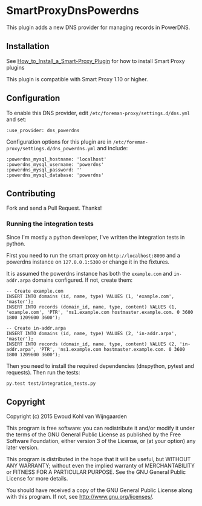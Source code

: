 # SmartProxyDnsPowerdns

This plugin adds a new DNS provider for managing records in PowerDNS.

## Installation

See [How_to_Install_a_Smart-Proxy_Plugin](http://projects.theforeman.org/projects/foreman/wiki/How_to_Install_a_Smart-Proxy_Plugin)
for how to install Smart Proxy plugins

This plugin is compatible with Smart Proxy 1.10 or higher.

## Configuration

To enable this DNS provider, edit `/etc/foreman-proxy/settings.d/dns.yml` and set:

    :use_provider: dns_powerdns

Configuration options for this plugin are in `/etc/foreman-proxy/settings.d/dns_powerdns.yml` and include:

    :powerdns_mysql_hostname: 'localhost'
    :powerdns_mysql_username: 'powerdns'
    :powerdns_mysql_password: ''
    :powerdns_mysql_database: 'powerdns'

## Contributing

Fork and send a Pull Request. Thanks!

### Running the integration tests

Since I'm mostly a python developer, I've written the integration tests in python.

First you need to run the smart proxy on `http://localhost:8000` and a powerdns instance on `127.0.0.1:5300` or change it in the fixtures.

It is assumed the powerdns instance has both the `example.com` and `in-addr.arpa` domains configured. If not, create them:

    -- Create example.com
    INSERT INTO domains (id, name, type) VALUES (1, 'example.com', 'master');
    INSERT INTO records (domain_id, name, type, content) VALUES (1, 'example.com', 'PTR', 'ns1.example.com hostmaster.example.com. 0 3600 1800 1209600 3600');

    -- Create in-addr.arpa
    INSERT INTO domains (id, name, type) VALUES (2, 'in-addr.arpa', 'master');
    INSERT INTO records (domain_id, name, type, content) VALUES (2, 'in-addr.arpa', 'PTR', 'ns1.example.com hostmaster.example.com. 0 3600 1800 1209600 3600');

Then you need to install the required dependencies (dnspython, pytest and requests). Then run the tests:

    py.test test/integration_tests.py

## Copyright

Copyright (c) 2015 Ewoud Kohl van Wijngaarden

This program is free software: you can redistribute it and/or modify
it under the terms of the GNU General Public License as published by
the Free Software Foundation, either version 3 of the License, or
(at your option) any later version.

This program is distributed in the hope that it will be useful,
but WITHOUT ANY WARRANTY; without even the implied warranty of
MERCHANTABILITY or FITNESS FOR A PARTICULAR PURPOSE.  See the
GNU General Public License for more details.

You should have received a copy of the GNU General Public License
along with this program.  If not, see <http://www.gnu.org/licenses/>.

